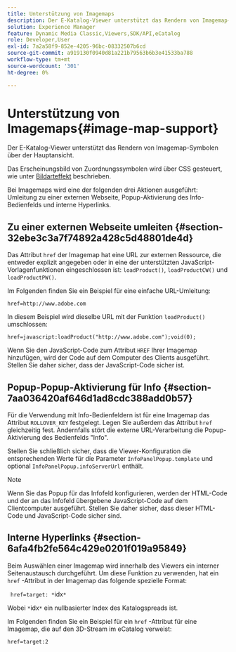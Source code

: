 ```yaml
---
title: Unterstützung von Imagemaps
description: Der E-Katalog-Viewer unterstützt das Rendern von Imagemap-Symbolen über der Hauptansicht.
solution: Experience Manager
feature: Dynamic Media Classic,Viewers,SDK/API,eCatalog
role: Developer,User
exl-id: 7a2a58f9-852e-4205-96bc-08332507b6cd
source-git-commit: a919130f0940d81a221b79563b6b3e41533ba788
workflow-type: tm+mt
source-wordcount: '301'
ht-degree: 0%

---
```


# Unterstützung von Imagemaps{#image-map-support}

Der E-Katalog-Viewer unterstützt das Rendern von Imagemap-Symbolen über der Hauptansicht.

Das Erscheinungsbild von Zuordnungssymbolen wird über CSS gesteuert, wie unter [Bildarteffekt](../../c-html5-s7-aem-asset-viewers/c-html5-20-ecatalog-viewer-about/c-html5-20-ecatalog-viewer-customizingviewer/r-html5-ecatalog-viewer-20-customize-imagemapeffect.md#reference-261df27d1ed145c882b26b88e33a0289) beschrieben.

Bei Imagemaps wird eine der folgenden drei Aktionen ausgeführt: Umleitung zu einer externen Webseite, Popup-Aktivierung des Info-Bedienfelds und interne Hyperlinks.

## Zu einer externen Webseite umleiten {#section-32ebe3c3a7f74892a428c5d48801de4d}

Das Attribut `href` der Imagemap hat eine URL zur externen Ressource, die entweder explizit angegeben oder in eine der unterstützten JavaScript-Vorlagenfunktionen eingeschlossen ist: `loadProduct()`, `loadProductCW()` und `loadProductPW()`.

Im Folgenden finden Sie ein Beispiel für eine einfache URL-Umleitung:

`href=http://www.adobe.com`

In diesem Beispiel wird dieselbe URL mit der Funktion `loadProduct()` umschlossen:

`href=javascript:loadProduct("http://www.adobe.com");void(0);`

Wenn Sie den JavaScript-Code zum Attribut `HREF` Ihrer Imagemap hinzufügen, wird der Code auf dem Computer des Clients ausgeführt. Stellen Sie daher sicher, dass der JavaScript-Code sicher ist.

## Popup-Popup-Aktivierung für Info {#section-7aa036420af646d1ad8cdc388add0b57}

Für die Verwendung mit Info-Bedienfeldern ist für eine Imagemap das Attribut `ROLLOVER_KEY` festgelegt. Legen Sie außerdem das Attribut `href` gleichzeitig fest. Andernfalls stört die externe URL-Verarbeitung die Popup-Aktivierung des Bedienfelds &quot;Info&quot;.

Stellen Sie schließlich sicher, dass die Viewer-Konfiguration die entsprechenden Werte für die Parameter `InfoPanelPopup.template` und optional `InfoPanelPopup.infoServerUrl` enthält.

>[!NOTE]
>
>Wenn Sie das Popup für das Infofeld konfigurieren, werden der HTML-Code und der an das Infofeld übergebene JavaScript-Code auf dem Clientcomputer ausgeführt. Stellen Sie daher sicher, dass dieser HTML-Code und JavaScript-Code sicher sind.

## Interne Hyperlinks {#section-6afa4fb2fe564c429e0201f019a95849}

Beim Auswählen einer Imagemap wird innerhalb des Viewers ein interner Seitenaustausch durchgeführt. Um diese Funktion zu verwenden, hat ein `href` -Attribut in der Imagemap das folgende spezielle Format:

` href=target: *`idx`*`

Wobei `*`idx`*` ein nullbasierter Index des Katalogspreads ist.

Im Folgenden finden Sie ein Beispiel für ein `href` -Attribut für eine Imagemap, die auf den 3D-Stream im eCatalog verweist:

`href=target:2`
